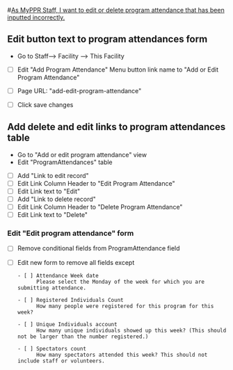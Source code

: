 #[As MyPPR Staff, I want to edit or delete program attendance that has been inputted incorrectly.](https://github.com/andrewviren/MyPPR/issues/54)

## Edit button text to program attendances form


* Go to Staff--> Facility --> This Facility

- [ ] Edit "Add Program Attendance" Menu button link name to "Add or Edit Program Attendance"
- [ ] Page URL: "add-edit-program-attendance"
- [ ] Click save changes



## Add delete and edit links to program attendances table

* Go to "Add or edit program attendance" view
* Edit "ProgramAttendances" table

- [ ] Add "Link to edit record"
- [ ] Edit Link Column Header to "Edit Program Attendance"
- [ ] Edit Link text to "Edit"
- [ ] Add "Link to delete record"
- [ ] Edit Link Column Header to "Delete Program Attendance"
- [ ] Edit Link text to "Delete"

### Edit "Edit program attendance" form

- [ ] Remove conditional fields from ProgramAttendance field

- [ ] Edit new form to remove all fields except

      - [ ] Attendance Week date 
            Please select the Monday of the week for which you are submitting attendance.

      - [ ] Registered Individuals Count
            How many people were registered for this program for this week?

      - [ ] Unique Individuals account
            How many unique individuals showed up this week? (This should not be larger than the number registered.)

      - [ ] Spectators count
            How many spectators attended this week? This should not include staff or volunteers.

            ​